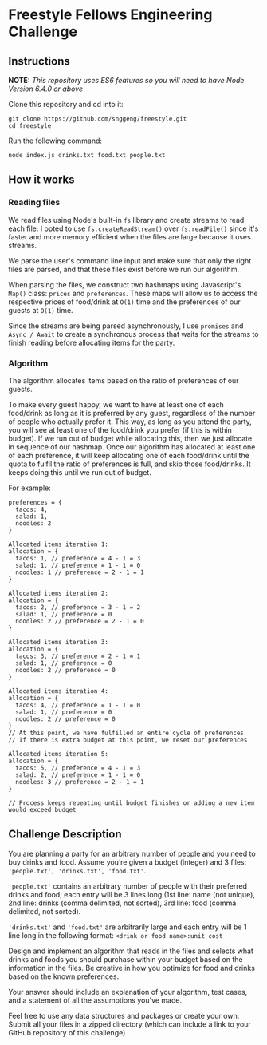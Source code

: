 # Freestyle Fellows Engineering Challenge
## Instructions
**NOTE:** *This repository uses ES6 features so you will need to have Node Version 6.4.0 or above*

Clone this repository and cd into it:
```
git clone https://github.com/snggeng/freestyle.git
cd freestyle
```
Run the following command:
```
node index.js drinks.txt food.txt people.txt
```

## How it works
### Reading files
We read files using Node's built-in `fs` library and create streams to read each file. I opted to use `fs.createReadStream()` over `fs.readFile()` since it's faster and more memory efficient when the files are large because it uses streams.

We parse the user's command line input and make sure that only the right files are parsed, and that these files exist before we run our algorithm.

When parsing the files, we construct two hashmaps using Javascript's `Map()` class: `prices` and `preferences`. These maps will allow us to access the respective prices of food/drink at `O(1)` time and the preferences of our guests at `O(1)` time.

Since the streams are being parsed asynchronously, I use `promises` and `Async / Await` to create a synchronous process that waits for the streams to finish reading before allocating items for the party.

### Algorithm
The algorithm allocates items based on the ratio of preferences of our guests.

To make every guest happy, we want to have at least one of each food/drink as long as it is preferred by any guest, regardless of the number of people who actually prefer it. This way, as long as you attend the party, you will see at least one of the food/drink you prefer (if this is within budget). If we run out of budget while allocating this, then we just allocate in sequence of our hashmap. Once our algorithm has allocated at least one of each preference, it will keep allocating one of each food/drink until the quota to fulfil the ratio of preferences is full, and skip those food/drinks. It keeps doing this until we run out of budget.

For example:
```
preferences = {
  tacos: 4,
  salad: 1,
  noodles: 2
}

Allocated items iteration 1:
allocation = {
  tacos: 1, // preference = 4 - 1 = 3
  salad: 1, // preference = 1 - 1 = 0
  noodles: 1 // preference = 2 - 1 = 1
}

Allocated items iteration 2:
allocation = {
  tacos: 2, // preference = 3 - 1 = 2
  salad: 1, // preference = 0
  noodles: 2 // preference = 2 - 1 = 0
}

Allocated items iteration 3:
allocation = {
  tacos: 3, // preference = 2 - 1 = 1
  salad: 1, // preference = 0
  noodles: 2 // preference = 0
}

Allocated items iteration 4:
allocation = {
  tacos: 4, // preference = 1 - 1 = 0
  salad: 1, // preference = 0
  noodles: 2 // preference = 0
}
// At this point, we have fulfilled an entire cycle of preferences
// If there is extra budget at this point, we reset our preferences

Allocated items iteration 5:
allocation = {
  tacos: 5, // preference = 4 - 1 = 3
  salad: 2, // preference = 1 - 1 = 0
  noodles: 3 // preference = 2 - 1 = 1
}

// Process keeps repeating until budget finishes or adding a new item would exceed budget
```

## Challenge Description
You are planning a party for an arbitrary number of people and you need to buy drinks and food. Assume you’re given a budget (integer) and 3 files: `'people.txt', 'drinks.txt', 'food.txt'`.

`'people.txt'` contains an arbitrary number of people with their preferred drinks and food; each entry will be 3 lines long (1st line: name (not unique), 2nd line: drinks (comma delimited, not sorted), 3rd line: food (comma delimited, not sorted).

`'drinks.txt'` and `'food.txt'` are arbitrarily large and each entry will be 1 line long in the following format: `<drink or food name>:unit cost`

Design and implement an algorithm that reads in the files and selects what drinks and foods you should purchase within your budget based on the information in the files. Be creative in how you optimize for food and drinks based on the known preferences.

Your answer should include an explanation of your algorithm, test cases, and a statement of all the assumptions you've made.

Feel free to use any data structures and packages or create your own. Submit all your files in a zipped directory (which can include a link to your GitHub repository of this challenge)
